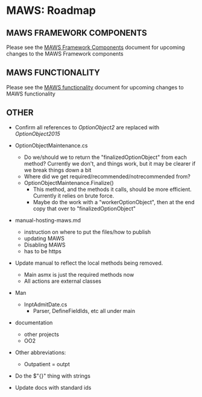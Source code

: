 ﻿# MAWS: Roadmap

## MAWS FRAMEWORK COMPONENTS
Please see the [MAWS Framework Components](https://github.com/spectrum-health-systems/MyAvatoolWebService/blob/development/src/Resources/Dev/maws-framework-component-development.md) document for upcoming changes to the MAWS Framework components

## MAWS FUNCTIONALITY
Please see the [MAWS functionality](https://github.com/spectrum-health-systems/MyAvatoolWebService/blob/development/src/Resources/Dev/maws-functionality-development.md) document for upcoming changes to MAWS functionality

## OTHER
* Confirm all references to *OptionObject2* are replaced with *OptionObject2015*

* OptionObjectMaintenance.cs
    * Do we/should we to return the "finalizedOptionObject" from each method? Currently we don't, and things work, but it may be clearer if we break things down a bit
    * Where did we get required/recommended/notrecommended from?
    * OptionObjectMaintenance.Finalize()
        * This method, and the methods it calls, should be more efficient. Currently it relies on brute force.
        * Maybe do the work with a "workerOptionObject", then at the end copy that over to "finalizedOptionObject"

* manual-hosting-maws.md
    * instruction on where to put the files/how to publish
    * updating MAWS
    * Disabling MAWS
    * has to be https

* Update manual to reflect the local methods being removed.
    * Main asmx is just the required methods now
    * All actions are external classes

* Man
    * InptAdmitDate.cs
        * Parser, DefineFieldIds, etc all under main

* documentation
    * other projects
    * OO2

* Other abbreviations:
    * Outpatient = outpt 

* Do the $"{}" thing with strings

* Update docs with standard ids
